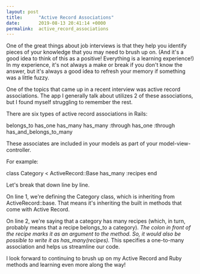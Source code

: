 ```yaml
---
layout: post
title:      "Active Record Associations"
date:       2019-08-13 20:41:14 +0000
permalink:  active_record_associations
---
```



One of the great things about job interviews is that they help you identify pieces of your knowledge that you may need to brush up on. (And it's a good idea to think of this as a positive! Everything is a learning experience!) In my experience, it's not always a make or break if you don't know the answer, but it's always a good idea to refresh your memory if something was a little fuzzy. 

One of the topics that came up in a recent interview was active record associations. The app I generally talk about utilizes 2 of these associations, but I found myself struggling to remember the rest. 

There are six types of active record associations in Rails:

belongs_to
has_one
has_many
has_many :through
has_one :through
has_and_belongs_to_many

These associates are included in your models as part of your model-view-controller. 

For example:

class Category < ActiveRecord::Base
        has_many :recipes
end

Let's break that down line by line. 

On line 1, we're defining the Category class, which is inheriting from ActiveRecord::base. That means it's inheriting the built in methods that come with Active Record. 

On line 2, we're saying that a category has many recipes (which, in turn, probably means that a recipe belongs_to a category). *The colon in front of the recipe marks it as an argument to the method. So, it would also be possible to write it as has_many(recipes).* This specifies a one-to-many association and helps us streamline our code. 

I look forward to continuing to brush up on my Active Record and Ruby methods and learning even more along the way!



